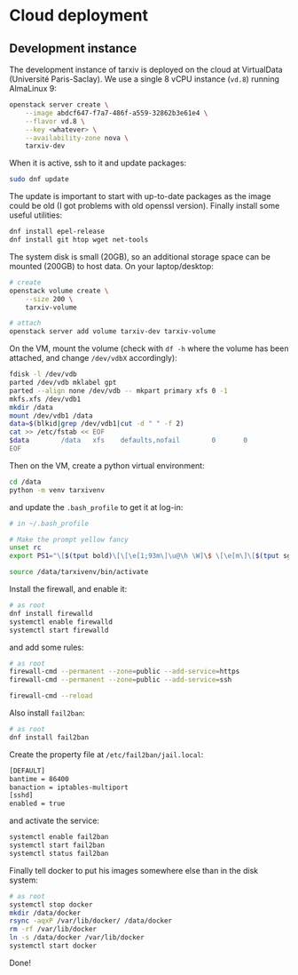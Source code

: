 # Cloud deployment

## Development instance

The development instance of tarxiv is deployed on the cloud at VirtualData (Université Paris-Saclay). We use a single 8 vCPU instance (`vd.8`) running AlmaLinux 9:

```bash
openstack server create \
    --image abdcf647-f7a7-486f-a559-32862b3e61e4 \
    --flavor vd.8 \
    --key <whatever> \
    --availability-zone nova \
    tarxiv-dev
```

When it is active, ssh to it and update packages:

```bash
sudo dnf update
```

The update is important to start with up-to-date packages as the image could be old (I got problems with old openssl version). Finally install some useful utilities:

```bash
dnf install epel-release
dnf install git htop wget net-tools
```

The system disk is small (20GB), so an additional storage space can be mounted (200GB) to host data. On your laptop/desktop:

```bash
# create
openstack volume create \
    --size 200 \
    tarxiv-volume

# attach
openstack server add volume tarxiv-dev tarxiv-volume
```

On the VM, mount the volume (check with `df -h` where the volume has been attached, and change `/dev/vdbX` accordingly):

```bash
fdisk -l /dev/vdb
parted /dev/vdb mklabel gpt
parted --align none /dev/vdb -- mkpart primary xfs 0 -1
mkfs.xfs /dev/vdb1
mkdir /data
mount /dev/vdb1 /data
data=$(blkid|grep /dev/vdb1|cut -d " " -f 2)
cat >> /etc/fstab << EOF
$data        /data   xfs    defaults,nofail        0       0
EOF
```

Then on the VM, create a python virtual environment:

```bash
cd /data
python -m venv tarxivenv 
```

and update the `.bash_profile` to get it at log-in:

```bash
# in ~/.bash_profile

# Make the prompt yellow fancy
unset rc
export PS1="\[$(tput bold)\[\[\e[1;93m\]\u@\h \W]\$ \[\e[m\]\[$(tput sgr0)"

source /data/tarxivenv/bin/activate
```

Install the firewall, and enable it:

```bash
# as root
dnf install firewalld
systemctl enable firewalld
systemctl start firewalld
```

and add some rules:

```bash
# as root
firewall-cmd --permanent --zone=public --add-service=https
firewall-cmd --permanent --zone=public --add-service=ssh

firewall-cmd --reload
```

Also install `fail2ban`:

```bash
# as root
dnf install fail2ban
```

Create the property file at `/etc/fail2ban/jail.local`:

```bash
[DEFAULT]
bantime = 86400
banaction = iptables-multiport
[sshd]
enabled = true
```

and activate the service:

```bash
systemctl enable fail2ban
systemctl start fail2ban
systemctl status fail2ban
```

Finally tell docker to put his images somewhere else than in the disk system:

```bash
# as root
systemctl stop docker
mkdir /data/docker
rsync -aqxP /var/lib/docker/ /data/docker
rm -rf /var/lib/docker
ln -s /data/docker /var/lib/docker
systemctl start docker
```

Done!
